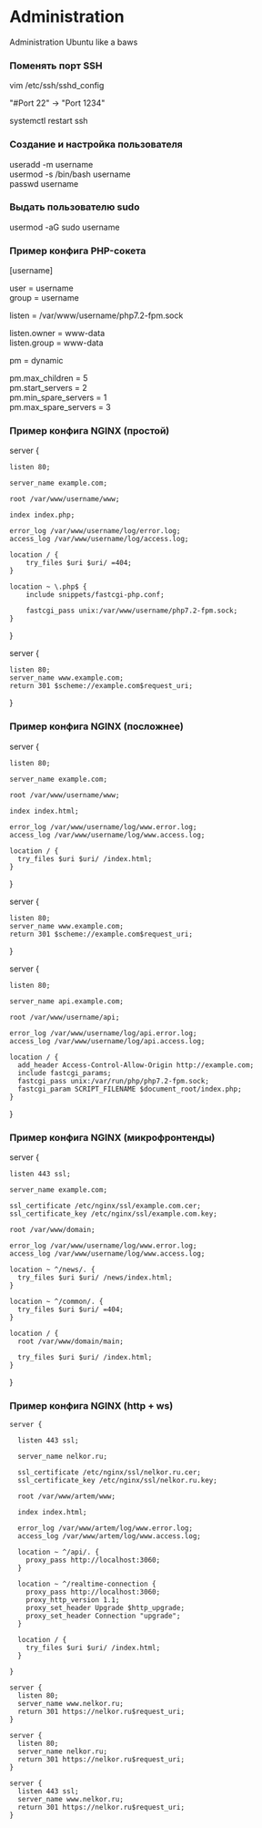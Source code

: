 # Administration
Administration Ubuntu like a baws

### Поменять порт SSH

vim /etc/ssh/sshd_config

"#Port 22" -> "Port 1234"

systemctl restart ssh

### Создание и настройка пользователя

useradd -m username  
usermod -s /bin/bash username  
passwd username

### Выдать пользователю sudo

usermod -aG sudo username

### Пример конфига PHP-сокета

[username]  

user = username  
group = username  

listen = /var/www/username/php7.2-fpm.sock  

listen.owner = www-data  
listen.group = www-data  

pm = dynamic  

pm.max_children = 5  
pm.start_servers = 2  
pm.min_spare_servers = 1  
pm.max_spare_servers = 3  

### Пример конфига NGINX (простой)

server {  

    listen 80;  

    server_name example.com;  

    root /var/www/username/www;  

    index index.php;  

    error_log /var/www/username/log/error.log;  
    access_log /var/www/username/log/access.log;  

    location / {  
        try_files $uri $uri/ =404;  
    }  

    location ~ \.php$ {  
        include snippets/fastcgi-php.conf;  

        fastcgi_pass unix:/var/www/username/php7.2-fpm.sock;  
    }  
}  

server {  

    listen 80;  
    server_name www.example.com;  
    return 301 $scheme://example.com$request_uri;  
}  

### Пример конфига NGINX (посложнее)

server {  

    listen 80;  

    server_name example.com;  

    root /var/www/username/www;  

    index index.html;  

    error_log /var/www/username/log/www.error.log;  
    access_log /var/www/username/log/www.access.log;  

    location / {  
      try_files $uri $uri/ /index.html;  
    }  
}  

server {  

    listen 80;  
    server_name www.example.com;  
    return 301 $scheme://example.com$request_uri;  
}  

server {  

    listen 80;  
    
    server_name api.example.com;  

    root /var/www/username/api;  

    error_log /var/www/username/log/api.error.log;  
    access_log /var/www/username/log/api.access.log;  

    location / {  
      add_header Access-Control-Allow-Origin http://example.com;  
      include fastcgi_params;  
      fastcgi_pass unix:/var/run/php/php7.2-fpm.sock;  
      fastcgi_param SCRIPT_FILENAME $document_root/index.php;  
    }  
}  

### Пример конфига NGINX (микрофронтенды)

server {  

    listen 443 ssl;  

    server_name example.com;  

    ssl_certificate /etc/nginx/ssl/example.com.cer;
    ssl_certificate_key /etc/nginx/ssl/example.com.key;

    root /var/www/domain;  

    error_log /var/www/username/log/www.error.log;  
    access_log /var/www/username/log/www.access.log;  

    location ~ ^/news/. {
      try_files $uri $uri/ /news/index.html;
    }

    location ~ ^/common/. {
      try_files $uri $uri/ =404;
    }

    location / {  
      root /var/www/domain/main;

      try_files $uri $uri/ /index.html;
    }  
}  

### Пример конфига NGINX (http + ws)

```
server {  

  listen 443 ssl;  

  server_name nelkor.ru;  

  ssl_certificate /etc/nginx/ssl/nelkor.ru.cer;  
  ssl_certificate_key /etc/nginx/ssl/nelkor.ru.key;  

  root /var/www/artem/www;  

  index index.html;  

  error_log /var/www/artem/log/www.error.log;  
  access_log /var/www/artem/log/www.access.log;  

  location ~ ^/api/. {  
    proxy_pass http://localhost:3060;  
  }  

  location ~ ^/realtime-connection {  
    proxy_pass http://localhost:3060;  
    proxy_http_version 1.1;  
    proxy_set_header Upgrade $http_upgrade;  
    proxy_set_header Connection "upgrade";  
  }  

  location / {  
    try_files $uri $uri/ /index.html;  
  }  

}  

server {  
  listen 80;  
  server_name www.nelkor.ru;  
  return 301 https://nelkor.ru$request_uri;  
}  

server {  
  listen 80;  
  server_name nelkor.ru;  
  return 301 https://nelkor.ru$request_uri;  
}  

server {  
  listen 443 ssl;  
  server_name www.nelkor.ru;  
  return 301 https://nelkor.ru$request_uri;  
}  
```
